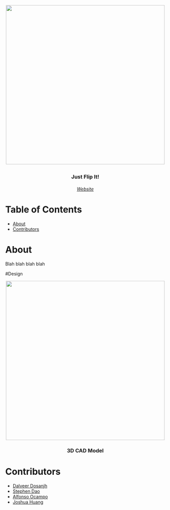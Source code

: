 <p align="center">
  <a href="https://github.com/dal-dos/FlipClock">
  <img width="500px" src="https://user-images.githubusercontent.com/32851308/218961523-c56bfb5d-a995-4a45-8840-6860795b82d2.png" align="center"/>
  </a>
  <h2></h2>
 <h3 align="center">Just Flip It!</h3>
 <h6 align="center"><a href="https://github.com/dal-dos/Flip-Clock#readme">Website</a></h6>
</p>


# Table of Contents
-   [About](#about)
-   [Contributors](#contributors)

# About
Blah blah blah blah

#Design

<p align="center">
  <a href="https://github.com/dal-dos/FlipClock">
  <img width="500px" src="https://user-images.githubusercontent.com/32851308/225766989-677715d3-f36a-44f9-86e7-6e40965920e2.png" align="center"/>
  </a>
 <h3 align="center">3D CAD Model</h3>
</p>

# Contributors
- [Dalveer Dosanjh](https://github.com/dal-dos)
- [Stephen Dao](https://github.com/pingoyes)
- [Alfonso Ocampo](https://github.com/alfonsoocampo)
- [Joshua Huang](https://github.com/dal-dos/FlipClock)
